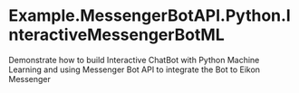 # Example.MessengerBotAPI.Python.InteractiveMessengerBotML
Demonstrate how to build Interactive ChatBot with Python Machine Learning and using Messenger Bot API to integrate the Bot to Eikon Messenger
